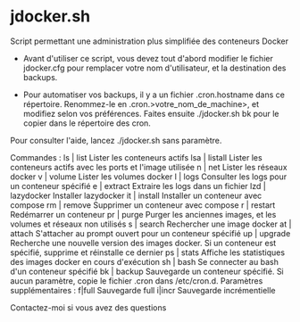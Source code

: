 # jdocker.sh

Script permettant une administration plus simplifiée des conteneurs Docker 

- Avant d'utiliser ce script, vous devez tout d'abord modifier le fichier jdocker.cfg pour remplacer votre nom d'utilisateur, et la destination des backups.

- Pour automatiser vos backups, il y a un fichier .cron.hostname dans ce répertoire. Renommez-le en .cron.>votre_nom_de_machine>, et modifiez selon vos préférences. Faites ensuite ./jdocker.sh bk pour le copier dans le répertoire des cron.

Pour consulter l'aide, lancez ./jdocker.sh sans paramètre.

Commandes :
  ls  | list            Lister les conteneurs actifs
  lsa | listall         Lister les conteneurs actifs avec les ports et l'image utilisée
  n   | net             Lister les réseaux docker
  v   | volume          Lister les volumes docker
  l   | logs            Consulter les logs pour un conteneur spécifié
  e   | extract         Extraire les logs dans un fichier
  lzd | lazydocker      Installer lazydocker
  it  | install         Installer un conteneur avec compose
  rm  | remove          Supprimer un conteneur avec compose
  r   | restart         Redémarrer un conteneur
  pr  | purge           Purger les anciennes images, et les volumes et réseaux non utilisés
  s   | search          Rechercher une image docker
  at  | attach          S'attacher au prompt ouvert pour un conteneur spécifié
  up  | upgrade         Recherche une nouvelle version des images docker.
                        Si un conteneur est spécifié, supprime et réinstalle ce dernier
  ps  | stats           Affiche les statistiques des images docker en cours d'exécution
  sh  | bash            Se connecter au bash d'un conteneur spécifié
  bk  | backup          Sauvegarde un conteneur spécifié.
                        Si aucun paramètre, copie le fichier .cron dans /etc/cron.d.
                        Paramètres supplémentaires :
                            f|full      Sauvegarde full
                            i|incr      Sauvegarde incrémentielle

Contactez-moi si vous avez des questions
